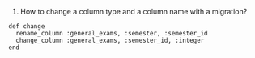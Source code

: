 1. How to change a column type and a column name with a migration?

```
def change
  rename_column :general_exams, :semester, :semester_id
  change_column :general_exams, :semester_id, :integer
end
```
